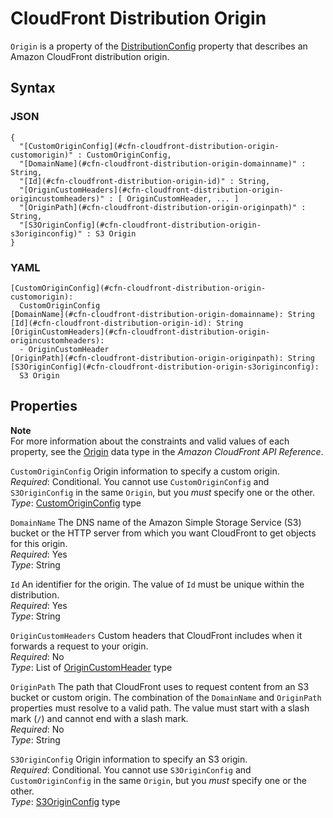 # CloudFront Distribution Origin<a name="aws-properties-cloudfront-distribution-origin"></a>

`Origin` is a property of the [DistributionConfig](aws-properties-cloudfront-distribution-distributionconfig.md) property that describes an Amazon CloudFront distribution origin\.

## Syntax<a name="w4ab1c21c10c54c14c66b5"></a>

### JSON<a name="aws-properties-cloudfront-distribution-origin-syntax.json"></a>

```
{
  "[CustomOriginConfig](#cfn-cloudfront-distribution-origin-customorigin)" : CustomOriginConfig,
  "[DomainName](#cfn-cloudfront-distribution-origin-domainname)" : String,
  "[Id](#cfn-cloudfront-distribution-origin-id)" : String,
  "[OriginCustomHeaders](#cfn-cloudfront-distribution-origin-origincustomheaders)" : [ OriginCustomHeader, ... ]
  "[OriginPath](#cfn-cloudfront-distribution-origin-originpath)" : String,
  "[S3OriginConfig](#cfn-cloudfront-distribution-origin-s3originconfig)" : S3 Origin
}
```

### YAML<a name="aws-properties-cloudfront-distribution-origin-syntax.yaml"></a>

```
[CustomOriginConfig](#cfn-cloudfront-distribution-origin-customorigin):
  CustomOriginConfig
[DomainName](#cfn-cloudfront-distribution-origin-domainname): String
[Id](#cfn-cloudfront-distribution-origin-id): String
[OriginCustomHeaders](#cfn-cloudfront-distribution-origin-origincustomheaders):
  - OriginCustomHeader
[OriginPath](#cfn-cloudfront-distribution-origin-originpath): String
[S3OriginConfig](#cfn-cloudfront-distribution-origin-s3originconfig):
  S3 Origin
```

## Properties<a name="w4ab1c21c10c54c14c66b7"></a>

**Note**  
For more information about the constraints and valid values of each property, see the [Origin](https://docs.aws.amazon.com/cloudfront/latest/APIReference/API_Origin.html) data type in the *Amazon CloudFront API Reference*\.

`CustomOriginConfig`  <a name="cfn-cloudfront-distribution-origin-customorigin"></a>
Origin information to specify a custom origin\.  
*Required*: Conditional\. You cannot use `CustomOriginConfig` and `S3OriginConfig` in the same `Origin`, but you *must* specify one or the other\.  
*Type*: [CustomOriginConfig](aws-properties-cloudfront-distribution-customoriginconfig.md) type

`DomainName`  <a name="cfn-cloudfront-distribution-origin-domainname"></a>
The DNS name of the Amazon Simple Storage Service \(S3\) bucket or the HTTP server from which you want CloudFront to get objects for this origin\.  
*Required*: Yes  
*Type*: String

`Id`  <a name="cfn-cloudfront-distribution-origin-id"></a>
An identifier for the origin\. The value of `Id` must be unique within the distribution\.  
*Required*: Yes  
*Type*: String

`OriginCustomHeaders`  <a name="cfn-cloudfront-distribution-origin-origincustomheaders"></a>
Custom headers that CloudFront includes when it forwards a request to your origin\.  
*Required*: No  
*Type*: List of [OriginCustomHeader](aws-properties-cloudfront-distribution-origincustomheader.md) type

`OriginPath`  <a name="cfn-cloudfront-distribution-origin-originpath"></a>
The path that CloudFront uses to request content from an S3 bucket or custom origin\. The combination of the `DomainName` and `OriginPath` properties must resolve to a valid path\. The value must start with a slash mark \(`/`\) and cannot end with a slash mark\.  
*Required*: No  
*Type*: String

`S3OriginConfig`  <a name="cfn-cloudfront-distribution-origin-s3originconfig"></a>
Origin information to specify an S3 origin\.  
*Required*: Conditional\. You cannot use `S3OriginConfig` and `CustomOriginConfig` in the same `Origin`, but you *must* specify one or the other\.  
*Type*: [S3OriginConfig](aws-properties-cloudfront-distribution-s3originconfig.md) type